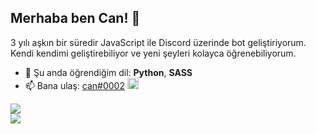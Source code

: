 ## Merhaba ben Can! 👋
3 yılı aşkın bir süredir JavaScript ile Discord üzerinde bot geliştiriyorum.<br>
Kendi kendimi geliştirebiliyor ve yeni şeyleri kolayca öğrenebiliyorum. 

- 🌱 Şu anda öğrendiğim dil: **Python**, **SASS**
- 📫 Bana ulaş: [can#0002](https://discord.com/users/613700645173592086) <img width="18" height="18" src='https://pnggrid.com/wp-content/uploads/2021/05/Discord-Logo-Circle-1024x1024.png'/>

![](https://komarev.com/ghpvc/?username=chimpdev)<br>
<img src='https://api.ravencode.live/v2/users/949705281863032872/embed?width=400'></img>

